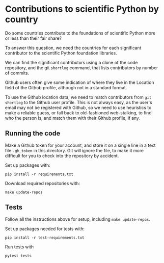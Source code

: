 Contributions to scientific Python by country
=============================================

Do some countries contribute to the foundations of scientific Python more or
less than their fair share?

To answer this question, we need the countries for each significant contributor to the scientific Python foundation libraries.

We can find the significant contributors using a clone of the code repository, and the git `shortlog` command, that lists contributors by number of commits.

Github users often give some indication of where they live in the Location field of the Github profile, although not in a standard format.

To use the Github location data, we need to match contributors from `git shortlog` to the Github user profile.   This is not always easy, as the user's email may not be registered with Github, so we need to use heuristics to make a reliable guess, or fall back to old-fashioned web-stalking, to find who the person is, and match them with their Github profile, if any.


Running the code
----------------

Make a Github token for your account, and store it on a single line in a text
file `.gh_token` in this directory.  Git will ignore the file, to make it more
difficult for you to check into the repository by accident.

Set up packages with:

```
pip install -r requirements.txt
```

Download required repositories with:

```
make update-repos
```

Tests
-----

Follow all the instructions above for setup, including `make update-repos`.

Set up packages needed for tests with:

```
pip install -r test-requirements.txt
```

Run tests with

```
pytest tests
```
